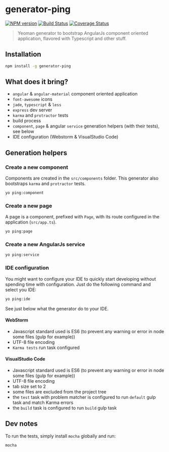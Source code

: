 # generator-ping

[![NPM version][npm-image]][npm-url]
[![Build Status][travis-image]][travis-url]
[![Coverage Status][coveralls-image]][coveralls-url]

> Yeoman generator to bootstrap AngularJs component oriented application, flavored with Typescript and other stuff.

## Installation

```sh
npm install -g generator-ping
```

## What does it bring?

* `angular` & `angular-material` component oriented application
* `font-awesome` icons
* `jade`, `typescript` & `less`
* `express` dev server
* `karma` and `protractor` tests
* build process
* `component`, `page` & angular `service` generation helpers (with their tests), see below
* IDE configuration (Webstorm & VisualStudio Code)

## Generation helpers

### Create a new component

Components are created in the `src/components` folder.
This generator also bootstraps `karma` and `protractor` tests.

```sh
yo ping:component
```

### Create a new page

A page is a component, prefixed with `Page`, with its route configured in the application (`src/app.ts`).

```sh
yo ping:page
```

### Create a new AngularJs service

```sh
yo ping:service
```
### IDE configuration

You might want to configure your IDE to quickly start developing without spending time with configuration.
Just do the following command and select you IDE:

```sh
yo ping:ide
```

See just below what the generator do to your IDE.

#### WebStorm

* Javascript standard used is ES6 (to prevent any warning or error in node some files (gulp for example))
* UTF-8 file encoding
* `Karma tests` run task configured

#### VisualStudio Code

* Javascript standard used is ES6 (to prevent any warning or error in node some files (gulp for example))
* UTF-8 file encoding
* tab size set to 2
* some files are excluded from the project tree
* the `test` task with problem matcher is configured to run `default` gulp task and match Karma errors
* the `build` task is configured to run `build` gulp task

## Dev notes

To run the tests, simply install `mocha` globally and run:

```sh
mocha
```

[npm-url]: https://npmjs.org/package/generator-ping
[npm-image]: http://img.shields.io/npm/v/generator-ping.svg
[travis-url]: https://travis-ci.org/pierrecle/generator-ping
[travis-image]: http://img.shields.io/travis/pierrecle/generator-ping.svg
[coveralls-url]:https://coveralls.io/r/pierrecle/generator-ping
[coveralls-image]:https://coveralls.io/repos/pierrecle/generator-ping/badge.png